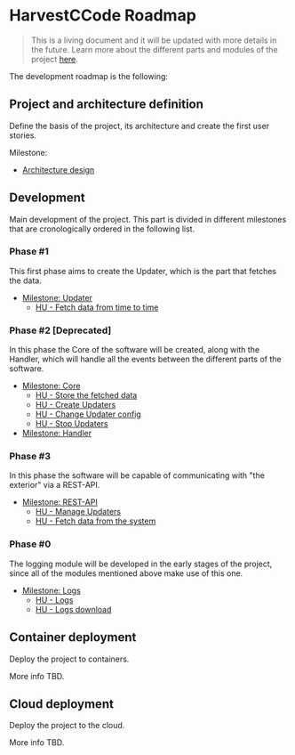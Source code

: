 # HarvestCCode Roadmap

> This is a living document and it will be updated with more details in the future. Learn more about the different parts and modules of the project [here](architecture-workflows.md).

The development roadmap is the following:

## Project and architecture definition

Define the basis of the project, its architecture and create the first user stories.

Milestone:

- [Architecture design](https://github.com/harvestcore/HarvestCCode/milestone/2)

## Development

Main development of the project. This part is divided in different milestones that are cronologically ordered in the following list.

### Phase #1

This first phase aims to create the Updater, which is the part that fetches the data.

- [Milestone: Updater](https://github.com/harvestcore/HarvestCCode/milestone/7)
  - [HU - Fetch data from time to time](https://github.com/harvestcore/HarvestCCode/issues/15)

### Phase #2 [Deprecated]

In this phase the Core of the software will be created, along with the Handler, which will handle all the events between the different parts of the software.

- [Milestone: Core](https://github.com/harvestcore/HarvestCCode/milestone/6)
  - [HU - Store the fetched data](https://github.com/harvestcore/HarvestCCode/issues/16)
  - [HU - Create Updaters](https://github.com/harvestcore/HarvestCCode/issues/31)
  - [HU - Change Updater config](https://github.com/harvestcore/HarvestCCode/issues/17)
  - [HU - Stop Updaters](https://github.com/harvestcore/HarvestCCode/issues/32)
- [Milestone: Handler](https://github.com/harvestcore/HarvestCCode/milestone/9)

### Phase #3

In this phase the software will be capable of communicating with "the exterior" via a REST-API.

- [Milestone: REST-API](https://github.com/harvestcore/HarvestCCode/milestone/8)
  - [HU - Manage Updaters](https://github.com/harvestcore/HarvestCCode/issues/12)
  - [HU - Fetch data from the system](https://github.com/harvestcore/HarvestCCode/issues/13)

### Phase #0

The logging module will be developed in the early stages of the project, since all of the modules mentioned above make use of this one.

- [Milestone: Logs](https://github.com/harvestcore/HarvestCCode/milestone/10)
  - [HU - Logs](https://github.com/harvestcore/HarvestCCode/issues/14)
  - [HU - Logs download](https://github.com/harvestcore/HarvestCCode/issues/18)

## Container deployment

Deploy the project to containers.

More info TBD.

## Cloud deployment

Deploy the project to the cloud.

More info TBD.
